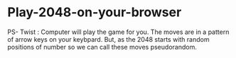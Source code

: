 # Play-2048-on-your-browser
PS- Twist : Computer will play the game for you. The moves are in a pattern of arrow keys on your keybpard. But, as the 2048 starts with random positions of number so we can call these moves pseudorandom.
